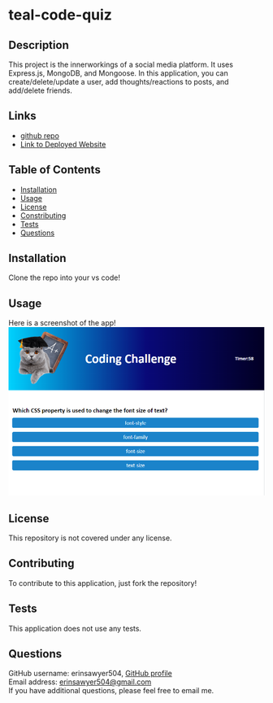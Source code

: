 # teal-code-quiz

## Description
This project is the innerworkings of a social media platform.  It uses Express.js, MongoDB, and Mongoose.  In this application, you can create/delete/update a user, add thoughts/reactions to posts, and add/delete friends. 

## Links
- [github repo](https://github.com/erinsawyer504/teal-code-quiz)
- [Link to Deployed Website]()

## Table of Contents
- [Installation](#installation)  
- [Usage](#usage)  
- [License](#license)  
- [Constributing](#contributing)  
- [Tests](#tests)  
- [Questions](#questions)

## Installation
Clone the repo into your vs code!

## Usage
Here is a screenshot of the app!
![Screenshot of quiz](./assets/images/code-quiz-screenshot.PNG)

## License
This repository is not covered under any license.

## Contributing
To contribute to this application, just fork the repository!

## Tests
This application does not use any tests.

## Questions
GitHub username: erinsawyer504, 
[GitHub profile](https://www.github.com/erinsawyer504)    
Email address: erinsawyer504@gmail.com  
If you have additional questions, please feel free to email me.
